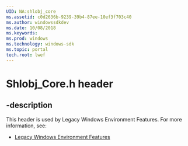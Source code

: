 ```yaml
---
UID: NA:shlobj_core
ms.assetid: c0d2636b-9239-39b4-87ee-10ef3f703c40
ms.author: windowssdkdev
ms.date: 10/08/2018
ms.keywords: 
ms.prod: windows
ms.technology: windows-sdk
ms.topic: portal
tech.root: lwef
---
```


# Shlobj_Core.h header


## -description


This header is used by Legacy Windows Environment Features. For more information, see:

- [Legacy Windows Environment Features](../_lwef)
